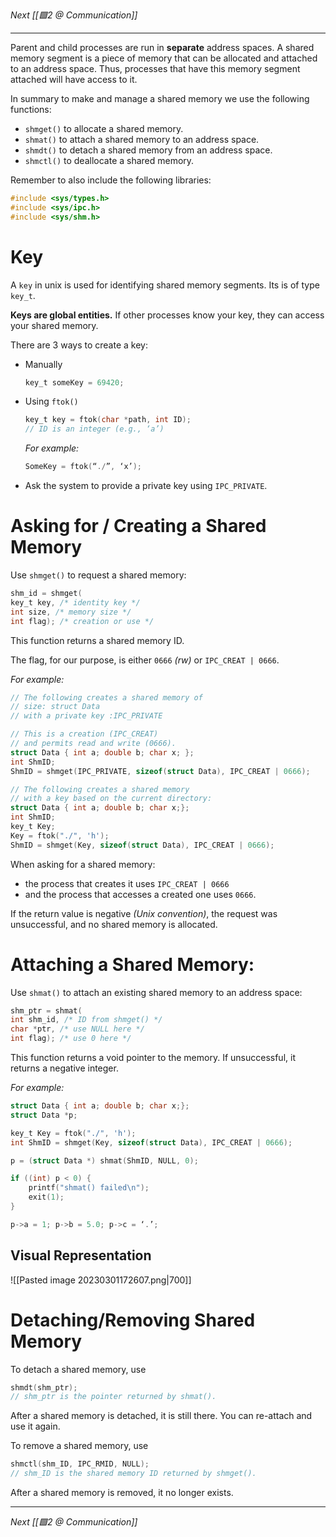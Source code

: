 _Next [[🟩2 @ Communication]]_

---

Parent and child processes are run in **separate** address spaces. A shared memory segment is a piece of memory that can be allocated and attached to an address space. Thus, processes that have this memory segment attached will have access to it.

In summary to make and manage a shared memory we use the following functions:
- `shmget()` to allocate a shared memory.
- `shmat()` to attach a shared memory to an address space.
- `shmdt()` to detach a shared memory from an address space.
- `shmctl()` to deallocate a shared memory.

Remember to also include the following libraries:
```c
#include <sys/types.h>
#include <sys/ipc.h>
#include <sys/shm.h>
```

# Key
A `key` in unix is used for identifying shared memory segments. Its is of type `key_t`.

**Keys are global entities.** If other processes know your key, they can access your shared memory.

There are 3 ways to create a key:
- Manually
	```c
	key_t someKey = 69420;
	```
- Using `ftok()`
	```c
	key_t key = ftok(char *path, int ID);
	// ID is an integer (e.g., ‘a’)
	```
	_For example:_
	```c
	SomeKey = ftok(“./”, ‘x’);
	```
- Ask the system to provide a private key using `IPC_PRIVATE`.

# Asking for / Creating a Shared Memory
Use `shmget()` to request a shared memory:
```c
shm_id = shmget(
key_t key, /* identity key */
int size, /* memory size */
int flag); /* creation or use */
```
This function returns a shared memory ID.

The flag, for our purpose, is either `0666` _(rw)_ or `IPC_CREAT | 0666`.

_For example:_
```c
// The following creates a shared memory of 
// size: struct Data 
// with a private key :IPC_PRIVATE 

// This is a creation (IPC_CREAT) 
// and permits read and write (0666).
struct Data { int a; double b; char x; };
int ShmID;
ShmID = shmget(IPC_PRIVATE, sizeof(struct Data), IPC_CREAT | 0666);

// The following creates a shared memory 
// with a key based on the current directory:
struct Data { int a; double b; char x;};
int ShmID;
key_t Key;
Key = ftok("./", 'h');
ShmID = shmget(Key, sizeof(struct Data), IPC_CREAT | 0666);
```

When asking for a shared memory:
- the process that creates it uses `IPC_CREAT | 0666` 
- and the process that accesses a created one uses `0666`.

If the return value is negative _(Unix convention)_, the request was unsuccessful, and no shared memory is allocated.

# Attaching a Shared Memory:
Use `shmat()` to attach an existing shared memory to an address space:
```c
shm_ptr = shmat(
int shm_id, /* ID from shmget() */
char *ptr, /* use NULL here */
int flag); /* use 0 here */
```
This function returns a void pointer to the memory. If unsuccessful, it returns a negative integer.

_For example:_
```c
struct Data { int a; double b; char x;};
struct Data *p;

key_t Key = ftok("./", 'h');
int ShmID = shmget(Key, sizeof(struct Data), IPC_CREAT | 0666);

p = (struct Data *) shmat(ShmID, NULL, 0);

if ((int) p < 0) {
	printf("shmat() failed\n"); 
	exit(1);
}

p->a = 1; p->b = 5.0; p->c = ‘.’;
```

## Visual Representation 
![[Pasted image 20230301172607.png|700]]

# Detaching/Removing Shared Memory
To detach a shared memory, use
```c
shmdt(shm_ptr);
// shm_ptr is the pointer returned by shmat().
```

After a shared memory is detached, it is still there. You can re-attach and use it again.

To remove a shared memory, use
```c
shmctl(shm_ID, IPC_RMID, NULL);
// shm_ID is the shared memory ID returned by shmget(). 
```
After a shared memory is removed, it no longer exists.

---
_Next [[🟩2 @ Communication]]_
